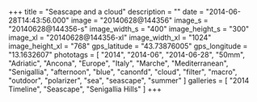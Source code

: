 +++
title = "Seascape and a cloud"
description = ""
date = "2014-06-28T14:43:56.000"
image = "20140628@144356"
image_s = "20140628@144356-s"
image_width_s = "400"
image_height_s = "300"
image_xl = "20140628@144356-xl"
image_width_xl = "1024"
image_height_xl = "768"
gps_latitude = "43.73876005"
gps_longitude = "13.1632607"
phototags = [ "2014", "2014-06", "2014-06-28", "50mm", "Adriatic", "Ancona", "Europe", "Italy", "Marche", "Mediterranean", "Senigallia", "afternoon", "blue", "canonfd", "cloud", "filter", "macro", "outdoor", "polarizer", "sea", "seascape", "summer" ]
galleries = [ "2014 Timeline", "Seascape", "Senigallia Hills" ]
+++
